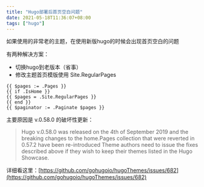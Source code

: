 ```yaml
---
title: "Hugo部署后首页空白问题"
date: 2021-05-18T11:36:07+08:00
tags: ["hugo"]
---
```



如果使用的非常老的主题，在使用新版hugo的时候会出现首页空白的问题

有两种解决方案：

* 切换hugo到老版本（省事）
* 修改主题首页模版使用 Site.RegularPages

```	
{{ $pages := .Pages }}
{{ if .IsHome }}
{{ $pages = .Site.RegularPages }}
{{ end }}
{{ $paginator := .Paginate $pages }}

```

主要原因是 v.0.58.0 的破坏性更新：

>  Hugo v.0.58.0 was released on the 4th of September 2019 and the breaking changes to the home.Pages collection that were reverted in 0.57.2 have been re-introduced Theme authors need to issue the fixes described above if they wish to keep their themes listed in the Hugo Showcase.  


详细看这里：[https://github.com/gohugoio/hugoThemes/issues/682](https://github.com/gohugoio/hugoThemes/issues/682)